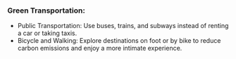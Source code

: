 ### Green Transportation:
 - Public Transportation: Use buses, trains, and subways instead of renting a car or taking taxis.
 - Bicycle and Walking: Explore destinations on foot or by bike to reduce carbon emissions and enjoy a more intimate experience.
